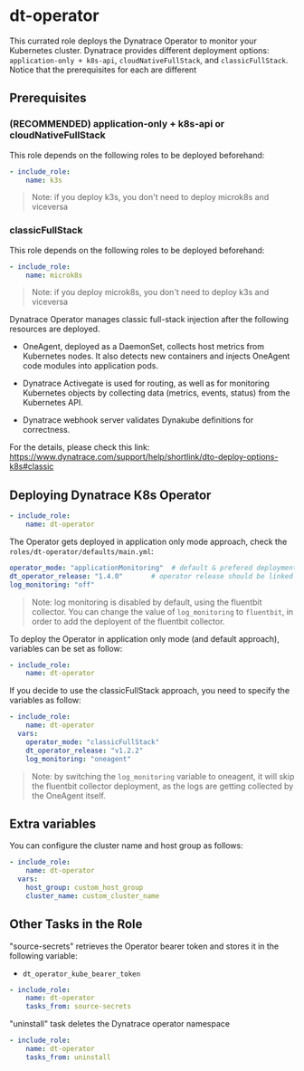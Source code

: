 # dt-operator

This currated role deploys the Dynatrace Operator to monitor your Kubernetes cluster. Dynatrace provides different deployment options: `application-only + k8s-api`, `cloudNativeFullStack`, and `classicFullStack`. Notice that the prerequisites for each are different

## Prerequisites

### (RECOMMENDED) application-only + k8s-api or cloudNativeFullStack

This role depends on the following roles to be deployed beforehand:

```yaml
- include_role:
    name: k3s
```

> Note: if you deploy k3s, you don't need to deploy microk8s and viceversa

### classicFullStack

This role depends on the following roles to be deployed beforehand:
```yaml
- include_role:
    name: microk8s
```

> Note: if you deploy microk8s, you don't need to deploy k3s and viceversa

Dynatrace Operator manages classic full-stack injection after the following resources are deployed.

- OneAgent, deployed as a DaemonSet, collects host metrics from Kubernetes nodes. It also detects new containers and injects OneAgent code modules into application pods.

- Dynatrace Activegate is used for routing, as well as for monitoring Kubernetes objects by collecting data (metrics, events, status) from the Kubernetes API.

- Dynatrace webhook server validates Dynakube definitions for correctness.

For the details, please check this link: https://www.dynatrace.com/support/help/shortlink/dto-deploy-options-k8s#classic


## Deploying Dynatrace K8s Operator

```yaml
- include_role:
    name: dt-operator
```
The Operator gets deployed in application only mode approach, check the `roles/dt-operator/defaults/main.yml`:

```yaml
operator_mode: "applicationMonitoring"  # default & prefered deployment option
dt_operator_release: "1.4.0"       # operator release should be linked with the right operator mode
log_monitoring: "off"
```

> Note: log monitoring is disabled by default, using the fluentbit collector. You can change the value of `log_monitoring` to `fluentbit`, in order to add the deployent of the fluentbit collector.

To deploy the Operator in application only mode (and default approach), variables can be set as follow:

```yaml
- include_role:
    name: dt-operator
```

If you decide to use the classicFullStack approach, you need to specify the variables as follow:

```yaml
- include_role:
    name: dt-operator
  vars:
    operator_mode: "classicFullStack"  
    dt_operator_release: "v1.2.2"
    log_monitoring: "oneagent"
```

> Note: by switching the `log_monitoring` variable to oneagent, it will skip the fluentbit collector deployment, as the logs are getting collected by the OneAgent itself.

## Extra variables

You can configure the cluster name and host group as follows:

```yaml
- include_role:
    name: dt-operator
  vars:
    host_group: custom_host_group
    cluster_name: custom_cluster_name
```


## Other Tasks in the Role

"source-secrets" retrieves the Operator bearer token and stores it in the following variable:
- `dt_operator_kube_bearer_token`

```yaml
- include_role:
    name: dt-operator
    tasks_from: source-secrets
```

"uninstall" task deletes the Dynatrace operator namespace

```yaml
- include_role:
    name: dt-operator
    tasks_from: uninstall
